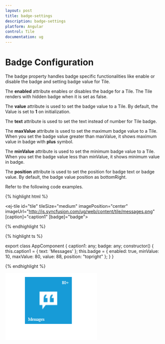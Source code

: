 ```yaml
---
layout: post
title: badge-settings
description: badge-settings
platform: Angular
control: Tile
documentation: ug
---
```


# Badge Configuration

The badge property handles badge specific functionalities like enable or disable the badge and setting badge value for Tile.

The **enabled** attribute enables or disables the badge for a Tile. The Tile renders with hidden badge when it is set as false.

The **value** attribute is used to set the badge value to a Tile. By default, the Value is set to **1** on initialization. 

The **text** attribute is used to set the text instead of number for Tile badge. 

The **maxValue** attribute is used to set the maximum badge value to a Tile. When you set the badge value greater than maxValue, it shows maximum value in badge with **plus** symbol. 

The **minValue** attribute is used to set the minimum badge value to a Tile. When you set the badge value less than minValue, it shows minimum value in badge.

The **position** attribute is used to set the position for badge text or badge value. By default, the badge value position as bottomRight.

Refer to the following code examples.

{% highlight html %}

<ej-tile id="tile" tileSize="medium" imagePosition="center" imageUrl="http://js.syncfusion.com/ug/web/content/tile/messages.png" [caption]="caption1" [badge]="badge">
</ej-tile>   
    
{% endhighlight %}

{% highlight ts %}

export class AppComponent {
    caption1: any;
    badge: any;
    constructor() {
        this.caption1 = { text: 'Messages' };
        this.badge = { enabled: true, minValue: 10, maxValue: 80, value: 88, position: "topright" };
    }
}

{% endhighlight %}

![](Functionality_images/Configure-Badge_img1.png)
